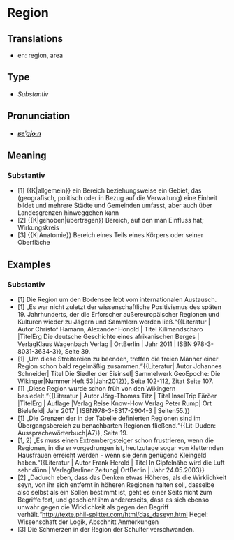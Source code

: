 # Region
## Translations
- en: region, area
## Type
- _Substantiv_
## Pronunciation
- **_[ʁeˈɡi̯oːn](https://commons.wikimedia.org/wiki/File:De-Region.ogg)_**
## Meaning
### Substantiv
- [1] {{K|allgemein}} ein Bereich beziehungsweise ein Gebiet, das (geografisch, politisch oder in Bezug auf die Verwaltung) eine Einheit bildet und mehrere Städte und Gemeinden umfasst, aber auch über Landesgrenzen hinweggehen kann
- [2] {{K|gehoben|übertragen}} Bereich, auf den man Einfluss hat; Wirkungskreis
- [3] {{K|Anatomie}} Bereich eines Teils eines Körpers oder seiner Oberfläche
## Examples
### Substantiv
- [1] Die Region um den Bodensee lebt vom internationalen Austausch.
- [1] „Es war nicht zuletzt der wissenschaftliche Positivismus des späten 19. Jahrhunderts, der die Erforscher außereuropäischer Regionen und Kulturen wieder zu Jägern und Sammlern werden ließ.“<ref>{{Literatur | Autor Christof Hamann, Alexander Honold | Titel Kilimandscharo |TitelErg Die deutsche Geschichte eines afrikanischen Berges | VerlagKlaus Wagenbach Verlag | OrtBerlin | Jahr 2011 | ISBN 978-3-8031-3634-3}}, Seite 39. </ref>
- [1] „Um diese Streitereien zu beenden, treffen die freien Männer einer Region schon bald regelmäßig zusammen.“<ref>{{Literatur| Autor Johannes Schneider| Titel Die Siedler der Eisinsel| Sammelwerk GeoEpoche: Die Wikinger|Nummer Heft 53|Jahr2012}}, Seite 102-112, Zitat Seite 107.</ref>
- [1] „Diese Region wurde schon früh von den Wikingern besiedelt.“<ref>{{Literatur | Autor Jörg-Thomas Titz | Titel InselTrip Färöer |TitelErg | Auflage  |Verlag Reise Know-How Verlag Peter Rump| Ort Bielefeld| Jahr 2017 | ISBN978-3-8317-2904-3 | Seiten55.}}</ref>
- [1] „Die Grenzen der in der Tabelle definierten Regionen sind im Übergangsbereich zu benachbarten Regionen fließend.“<ref>{{Lit-Duden: Aussprachewörterbuch|A7}}, Seite 19.</ref>
- [1, 2] „Es muss einen Extrembergsteiger schon frustrieren, wenn die Regionen, in die er vorgedrungen ist, heutzutage sogar von kletternden Hausfrauen erreicht werden - wenn sie denn genügend Kleingeld haben.“<ref>{{Literatur | Autor Frank Herold | Titel In Gipfelnähe wird die Luft sehr dünn | VerlagBerliner Zeitung| OrtBerlin | Jahr 24.05.2003}}</ref>
- [2] „Dadurch eben, dass das Denken etwas Höheres, als die Wirklichkeit seyn, von ihr sich entfernt in höheren Regionen halten soll, dasselbe also selbst als ein Sollen bestimmt ist, geht es einer Seits nicht zum Begriffe fort, und geschieht ihm andererseits, dass es sich ebenso unwahr gegen die Wirklichkeit als gegen den Begriff verhält.“<ref>http://texte.phil-splitter.com/html/das_daseyn.html Hegel: Wissenschaft der Logik, Abschnitt Anmerkungen</ref>
- [3] Die Schmerzen in der Region der Schulter verschwanden.
